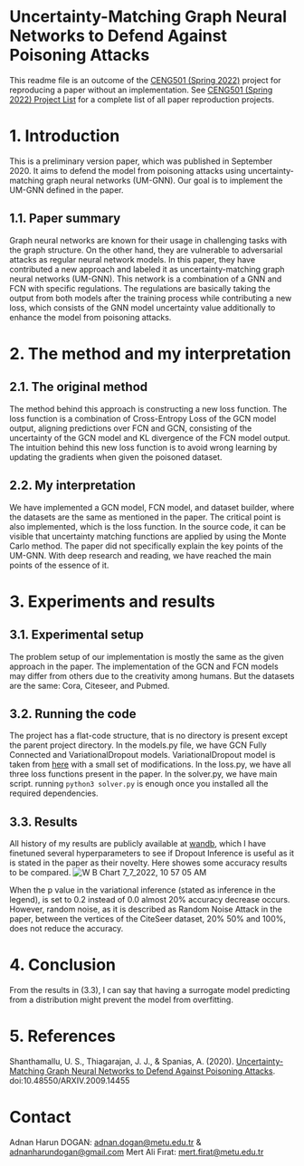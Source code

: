 # Uncertainty-Matching Graph Neural Networks to Defend Against Poisoning Attacks

This readme file is an outcome of the [CENG501 (Spring 2022)](https://ceng.metu.edu.tr/~skalkan/DL/) project for reproducing a paper without an implementation. See [CENG501 (Spring 2022) Project List](https://github.com/CENG501-Projects/CENG501-Spring2022) for a complete list of all paper reproduction projects.

# 1. Introduction

This is a preliminary version paper, which was published in September 2020. It aims to defend the model from poisoning attacks using uncertainty-matching graph neural networks (UM-GNN). Our goal is to implement the UM-GNN defined in the paper.

## 1.1. Paper summary

Graph neural networks are known for their usage in challenging tasks with the graph structure. On the other hand, they are vulnerable to adversarial attacks as regular neural network models. In this paper, they have contributed a new approach and labeled it as uncertainty-matching graph neural networks (UM-GNN). This network is a combination of a GNN and FCN with specific regulations. The regulations are basically taking the output from both models after the training process while contributing a new loss, which consists of the GNN model uncertainty value additionally to enhance the model from poisoning attacks.

# 2. The method and my interpretation

## 2.1. The original method

The method behind this approach is constructing a new loss function. The loss function is a combination of Cross-Entropy Loss of the GCN model output, aligning predictions over FCN and GCN, consisting of the uncertainty of the GCN model and KL divergence of the FCN model output. The intuition behind this new loss function is to avoid wrong learning by updating the gradients when given the poisoned dataset.

## 2.2. My interpretation 

We have implemented a GCN model, FCN model, and dataset builder, where the datasets are the same as mentioned in the paper. The critical point is also implemented, which is the loss function. In the source code, it can be visible that uncertainty matching functions are applied by using the Monte Carlo method. The paper did not specifically explain the key points of the UM-GNN. With deep research and reading, we have reached the main points of the essence of it.

# 3. Experiments and results

## 3.1. Experimental setup

The problem setup of our implementation is mostly the same as the given approach in the paper. The implementation of the GCN and FCN models may differ from others due to the creativity among humans. But the datasets are the same: Cora, Citeseer, and Pubmed.

## 3.2. Running the code

The project has a flat-code structure, that is no directory is present except the parent project directory. In the models.py file, we have GCN Fully Connected and VariationalDropout models. VariationalDropout model is taken from [here](https://github.com/elliothe/Variational_dropout/blob/master/variational_dropout/variational_dropout.py) with a small set of modifications. In the loss.py, we have all three loss functions present in the paper. In the solver.py, we have main script. running `python3 solver.py` is enough once you installed all the required dependencies.

## 3.3. Results

All history of my results are publicly available at [wandb](https://wandb.ai/adnanhd/um-gcn), which I have finetuned several hyperparameters to see if Dropout Inference is useful as it is stated in the paper as their novelty. Here showes some accuracy results to be compared.
![W B Chart 7_7_2022, 10 57 05 AM](https://user-images.githubusercontent.com/47499605/177722206-206d4459-7ae5-4e97-ac7e-e0d1823b4668.svg)

When the p value in the variational inference (stated as inference in the legend), is set to 0.2 instead of 0.0 almost 20% accuracy decrease occurs. However, random noise, as it is described as Random Noise Attack in the paper, between the vertices of the CiteSeer dataset, 20% 50% and 100%, does not reduce the accuracy.

# 4. Conclusion

From the results in (3.3), I can say that having a surrogate model predicting from a distribution might prevent the model from overfitting.

# 5. References

Shanthamallu, U. S., Thiagarajan, J. J., & Spanias, A. (2020). [Uncertainty-Matching Graph Neural Networks to Defend Against Poisoning Attacks](https://www.aaai.org/AAAI21Papers/AAAI-4382.ShanthamalluU.pdf). doi:10.48550/ARXIV.2009.14455

# Contact

Adnan Harun DOGAN: adnan.dogan@metu.edu.tr & adnanharundogan@gmail.com
Mert Ali Fırat: mert.firat@metu.edu.tr
